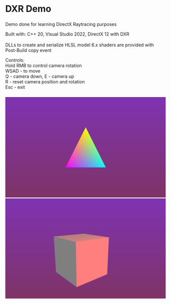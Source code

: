 # DXR Demo
###
Demo done for learning DirectX Raytracing purposes

Built with:
C++ 20,
Visual Studio 2022,
DirectX 12 with DXR
<br><br>
DLLs to create and serialize HLSL model 6.x shaders are provided with Post-Build copy event

Controls:<br>
Hold RMB to control camera rotation <br>
WSAD - to move<br>
Q - camera down, E - camera up<br>
R - reset camera position and rotation<br>
Esc - exit<br>

###
![Screenshot](screenshots/101_triangle_rays.png)
![Screenshot](screenshots/101_cube_rays.png)
